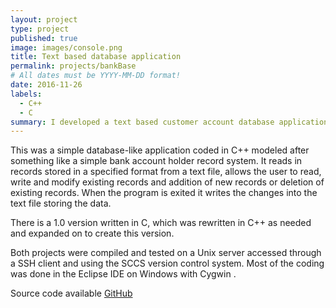 ```yaml
---
layout: project
type: project
published: true
image: images/console.png
title: Text based database application
permalink: projects/bankBase
# All dates must be YYYY-MM-DD format!
date: 2016-11-26
labels:
  - C++
  - C
summary: I developed a text based customer account database application in C and C++ as part of coursework.
---
```


This was a simple database-like application coded in C++ modeled after something like a simple bank account holder record system. It reads in records stored in a specified format from a text file, allows the user to read, write and modify existing records and addition of new records or deletion of existing records. When the program is exited it writes the changes into the text file storing the data.

There is a 1.0 version written in C, which was rewritten in C++ as needed and expanded on to create this version.

Both projects were compiled and tested on a Unix server accessed through a SSH client and using the SCCS version control system. Most of the coding was done in the Eclipse IDE on Windows with Cygwin .

Source code available [GitHub](https://github.com/bmkang-hi/Program-structure-proj2 "GitHub Repository")
